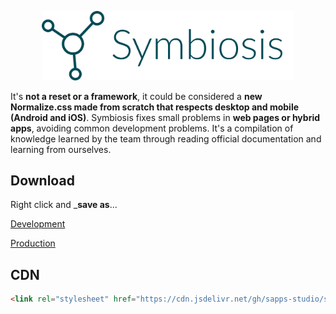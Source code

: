 <p align="center">
<img src="logo.png" width="80%">
</p>

It's **not a reset or a framework**, it could be considered a **new Normalize.css made from scratch that respects desktop and mobile (Android and iOS)**. Symbiosis fixes small problems in **web pages or hybrid apps**, avoiding common development problems.
It's a compilation of knowledge learned by the team through reading official documentation and learning from ourselves.

## Download

Right click and ___save as__...

[Development](https://raw.githubusercontent.com/sapps-studio/symbiosis-css/v1.4/symbiosis.css)

[Production](https://cdn.jsdelivr.net/gh/sapps-studio/symbiosis-css@v1.4/symbiosis.min.css)

## CDN

``` html
<link rel="stylesheet" href="https://cdn.jsdelivr.net/gh/sapps-studio/symbiosis-css@v1.4/symbiosis.min.css">
```
